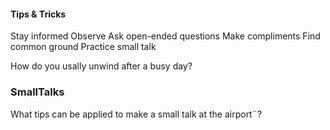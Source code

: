 #### Tips & Tricks

Stay informed
Observe
Ask open-ended questions
Make compliments
Find common ground
Practice small talk


How do you usally unwind after a busy day?



### SmallTalks

What tips can be applied to make a small talk at the airport¨?


